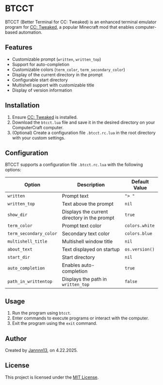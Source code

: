 # BTCCT
BTCCT (Better Terminal for CC: Tweaked) is an enhanced terminal emulator program for [CC: Tweaked](https://github.com/cc-tweaked/cc-tweaked), a popular Minecraft mod that enables computer-based automation.

## Features
- Customizable prompt (`written`, `written_top`)
- Support for auto-completion
- Customizable colors (`term_color`, `term_secondary_color`)
- Display of the current directory in the prompt
- Configurable start directory
- Multishell support with customizable title
- Display of version information

## Installation
1. Ensure [CC: Tweaked](https://modrinth.com/mod/cc-tweaked) is installed.
2. Download the `btcct.lua` file and save it in the desired directory on your ComputerCraft computer.
3. (Optional) Create a configuration file `.btcct.rc.lua` in the root directory with your custom settings.

## Configuration
BTCCT supports a configuration file `.btcct.rc.lua` with the following options:

| Option                | Description                                      | Default Value         |
|-----------------------|--------------------------------------------------|-----------------------|
| `written`             | Prompt text                                      | `"> "`               |
| `written_top`         | Text above the prompt                            | `nil`                |
| `show_dir`            | Displays the current directory in the prompt     | `true`               |
| `term_color`          | Prompt text color                                | `colors.white`       |
| `term_secondary_color`| Secondary text color                             | `colors.blue`        |
| `multishell_title`    | Multishell window title                          | `nil`                |
| `about_text`          | Text displayed on startup                        | `os.version()`       |
| `start_dir`           | Start directory                                 | `nil`                |
| `auto_completion`     | Enables auto-completion                          | `true`               |
| `path_in_writtentop`  | Displays the path in `written_top`               | `false`              |

## Usage
1. Run the program using `btcct`.
2. Enter commands to execute programs or interact with the computer.
3. Exit the program using the `exit` command.

## Author
Created by [Jannnn13](https://github.com/Jannnn13), on 4.22.2025.

## License
This project is licensed under the [MIT License](LICENSE).